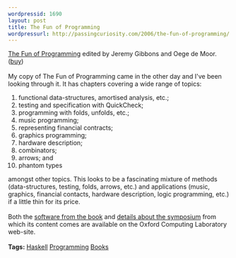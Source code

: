 ```yaml
--- 
wordpressid: 1690
layout: post
title: The Fun of Programming
wordpressurl: http://passingcuriosity.com/2006/the-fun-of-programming/
---
```

<a class="title" href="http://www.palgrave.com/products/Catalogue.aspx?is=0333992857">The Fun of Programming</a> edited by Jeremy Gibbons and Oege de Moor. (<a href="http://isbn.nu/0333992857">buy</a>)<br /><br />My copy of <span class="title">The Fun of Programming</span> came in the other day and I've been looking through it. It has chapters covering a wide range of topics:<ol><li>functional data-structures, amortised analysis, etc.;</li><li>testing and specification with QuickCheck;</li><li>programming with folds, unfolds, etc.;</li><li>music programming;</li><li>representing financial contracts;</li><li>graphics programming;</li><li>hardware description;</li><li>combinators;</li><li>arrows; and</li><li>phantom types</li></ol>amongst other topics. This looks to be a fascinating mixture of methods (data-structures, testing, folds, arrows, etc.) and applications (music, graphics, financial contacts, hardware description, logic programming, etc.) if a little thin for its price.<br /><br />Both the <a href="http://web.comlab.ox.ac.uk/oucl/publications/books/fop/">software from the book</a> and <a href="http://web.comlab.ox.ac.uk/oucl/research/pdt/ap/fop/">details about the symposium</a> from which its content comes are available on the Oxford Computing Laboratory web-site.<br /><br /><span class="tags"><strong>Tags:</strong> <a rel="tag" href="http://del.icio.us/thsutton/haskell">Haskell</a> <a rel="tag" href="http://del.icio.us/thsutton/programming">Programming</a> <a rel="tag" href="http://del.icio.us/thsutton/books">Books</a></span>
